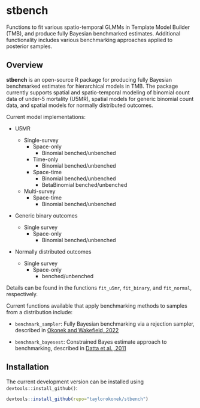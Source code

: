 # stbench

Functions to fit various spatio-temporal GLMMs in Template Model Builder (TMB), and produce fully Bayesian benchmarked estimates. Additional functionality includes various benchmarking approaches applied to posterior samples.

## Overview

**stbench** is an open-source R package for producing fully Bayesian benchmarked estimates for hierarchical models in TMB. The package currently supports spatial and spatio-temporal modeling of binomial count data of under-5 mortality (U5MR), spatial models for generic binomial count data, and spatial models for normally distributed outcomes. 

Current model implementations:

* U5MR
  * Single-survey 
    * Space-only
      * Binomial benched/unbenched
    * Time-only
      * Binomial benched/unbenched
    * Space-time
      * Binomial benched/unbenched
      * BetaBinomial benched/unbenched
  * Multi-survey
    * Space-time
      * Binomial benched/unbenched

* Generic binary outcomes
  * Single survey
    * Space-only
      * Binomial benched/unbenched

* Normally distributed outcomes
  * Single survey
    * Space-only
      * benched/unbenched
      
Details can be found in the functions `fit_u5mr`, `fit_binary`, and `fit_normal`, respectively.

Current functions available that apply benchmarking methods to samples from a distribution include:

* `benchmark_sampler`: Fully Bayesian benchmarking via a rejection sampler, described in [Okonek and Wakefield, 2022](https://arxiv.org/abs/2203.12195)

* `benchmark_bayesest`: Constrained Bayes estimate approach to benchmarking, described in [Datta et al., 2011](https://doi.org/10.1007/s11749-010-0218-y)

## Installation

The current development version can be installed using `devtools::install_github()`:

```R
devtools::install_github(repo="taylorokonek/stbench")
```


